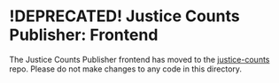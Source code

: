 # !DEPRECATED! Justice Counts Publisher: Frontend

The Justice Counts Publisher frontend has moved to the [justice-counts](https://github.com/Recidiviz/justice-counts) repo. Please do not make changes to any code in this directory.
